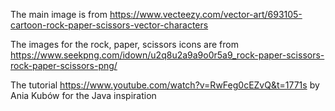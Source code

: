 The main image is from https://www.vecteezy.com/vector-art/693105-cartoon-rock-paper-scissors-vector-characters

The images for the rock, paper, scissors icons are from https://www.seekpng.com/idown/u2q8u2a9a9o0r5a9_rock-paper-scissors-rock-paper-scissors-png/

The tutorial https://www.youtube.com/watch?v=RwFeg0cEZvQ&t=1771s by Ania Kubów for the Java inspiration

